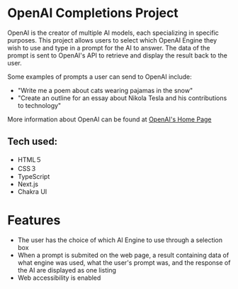 
#  OpenAI Completions Project
OpenAI is the creator of multiple AI models, each specializing in specific purposes. This project allows users to select which OpenAI Engine they wish to use and type in a prompt for the AI to answer. The data of the prompt is sent to OpenAI's API to retrieve and display the result back to the user. 

Some examples of prompts a user can send to OpenAI include:
* "Write me a poem about cats wearing pajamas in the snow" 
* "Create an outline for an essay about Nikola Tesla and his contributions to technology" 


More information about OpenAI can be found at [OpenAI's Home Page](https://openai.com)


## Tech used:
* HTML５
* CSS３
* TypeScript
* Next.js
* Chakra UI



# Features
- The user has the choice of which AI Engine to use through a selection box
- When a prompt is submited on the web page, a result containing data of what engine was used, what the user's prompt was, and the response of the AI are displayed as one listing
- Web accessibility is enabled
